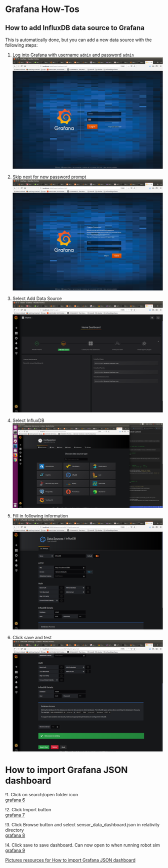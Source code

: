# Grafana How-Tos

## How to add InfluxDB data source to Grafana

This is automatically done, but you can add a new data source with the following steps:  

1. Log into Grafana with username `admin` and password `admin`  
![grafana 0](https://github.com/alisonbelow/closed_loop_robot_sim/blob/master/docs/resources/grafana0.png)

2. Skip next for new password prompt  
![grafana 1](https://github.com/alisonbelow/closed_loop_robot_sim/blob/master/docs/resources/grafana1.png)

3. Select Add Data Source  
![grafana 2](https://github.com/alisonbelow/closed_loop_robot_sim/blob/master/docs/resources/grafana2.png)

4. Select InfluxDB  
![grafana 3](https://github.com/alisonbelow/closed_loop_robot_sim/blob/master/docs/resources/grafana3.png)

5. Fill in following information  
![grafana 4](https://github.com/alisonbelow/closed_loop_robot_sim/blob/master/docs/resources/grafana4.png)

6. Click save and test  
![grafana 5](https://github.com/alisonbelow/closed_loop_robot_sim/blob/master/docs/resources/grafana5.png)

# How to import Grafana JSON dashboard

!1. Click on search/open folder icon  
[grafana 6](https://github.com/alisonbelow/closed_loop_robot_sim/blob/master/docs/resources/grafana6.png)  

!2. Click Import button  
[grafana 7](https://github.com/alisonbelow/closed_loop_robot_sim/blob/master/docs/resources/grafana7.png)

!3. Click Browse button and select sensor_data_dashboard.json in relativity directory  
[grafana 8](https://github.com/alisonbelow/closed_loop_robot_sim/blob/master/docs/resources/grafana8.png)

!4. Click save to save dashboard. Can now open to when running robot sim  
[grafana 9](https://github.com/alisonbelow/closed_loop_robot_sim/blob/master/docs/resources/grafana9.png)

[Pictures resources for How to import Grafana JSON dashboard](https://grafana.com/docs/features/export_import/)